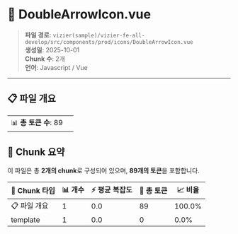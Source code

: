 # 📄 DoubleArrowIcon.vue

> **파일 경로**: `vizier(sample)/vizier-fe-all-develop/src/components/prod/icons/DoubleArrowIcon.vue`  
> **생성일**: 2025-10-01  
> **Chunk 수**: 2개  
> **언어**: Javascript / Vue
---


## 📋 파일 개요

| | |
|--|--|
| 📊 **총 토큰 수**: 89 |  |






## 🧩 Chunk 요약

이 파일은 총 **2개의 chunk**로 구성되어 있으며, **89개의 토큰**을 포함합니다.

| 🧩 Chunk 타입 | 📊 개수 | ⚡ 평균 복잡도 | 📝 총 토큰 | 📈 비율 |
|---------------|--------|-------------|----------|--------|
| 📋 파일 개요 | 1 | 0.0 | 89 | 100.0% |
| template | 1 | 0.0 | 0 | 0.0% |

